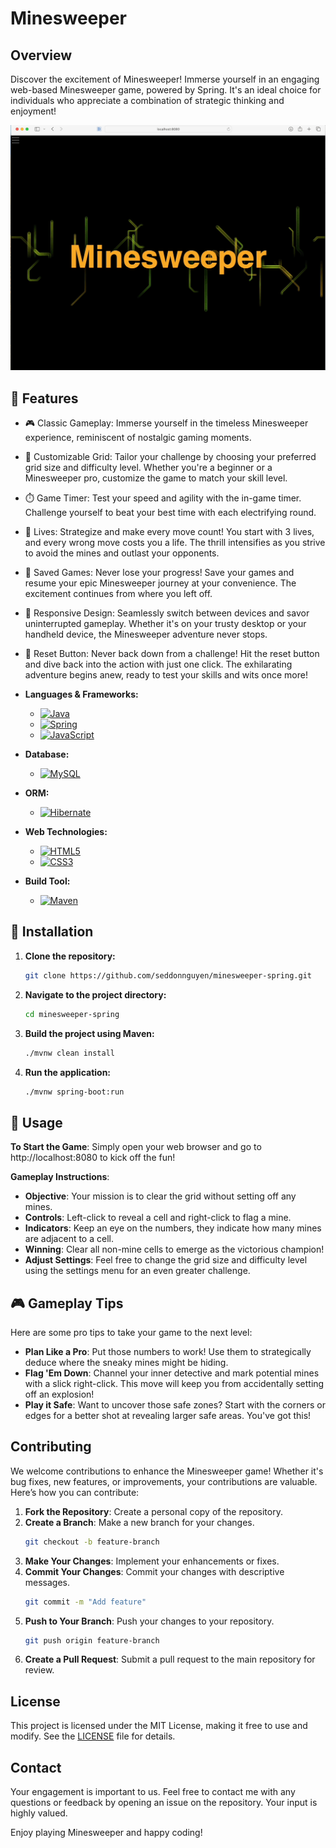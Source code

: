# Minesweeper

## Overview
Discover the excitement of Minesweeper! Immerse yourself in an engaging web-based Minesweeper game, powered by Spring. It's an ideal choice for individuals who appreciate a combination of strategic thinking and enjoyment!

![Minesweeper Demo](minesweeper-demo.gif)

## 🚀 Features
- 🎮 Classic Gameplay: Immerse yourself in the timeless Minesweeper experience, reminiscent of nostalgic gaming moments.
- 📏 Customizable Grid: Tailor your challenge by choosing your preferred grid size and difficulty level. Whether you're a beginner or a Minesweeper pro, customize the game to match your skill level.
- ⏱️ Game Timer: Test your speed and agility with the in-game timer. Challenge yourself to beat your best time with each electrifying round.
- 💖 Lives: Strategize and make every move count! You start with 3 lives, and every wrong move costs you a life. The thrill intensifies as you strive to avoid the mines and outlast your opponents.
- 💾 Saved Games: Never lose your progress! Save your games and resume your epic Minesweeper journey at your convenience. The excitement continues from where you left off.
- 📱 Responsive Design: Seamlessly switch between devices and savor uninterrupted gameplay. Whether it's on your trusty desktop or your handheld device, the Minesweeper adventure never stops.
- 🔄 Reset Button: Never back down from a challenge! Hit the reset button and dive back into the action with just one click. The exhilarating adventure begins anew, ready to test your skills and wits once more!

- **Languages & Frameworks:** 
  - [![Java](https://img.shields.io/badge/Java-%23ED8B00.svg?style=flat&logo=java&logoColor=white)](https://dev.java/)
  - [![Spring](https://img.shields.io/badge/Spring-%236DB33F.svg?style=flat&logo=spring&logoColor=white)](https://spring.io/)
  - [![JavaScript](https://img.shields.io/badge/JavaScript-%23F7DF1E.svg?style=flat&logo=javascript&logoColor=black)](https://www.javascript.com/)
- **Database:**
  - [![MySQL](https://img.shields.io/badge/MySQL-%234479A1.svg?style=flat&logo=mysql&logoColor=white)](https://www.mysql.com/)
- **ORM:**
  - [![Hibernate](https://img.shields.io/badge/Hibernate-%23992774.svg?style=flat&logo=hibernate&logoColor=white)](https://hibernate.org/)
- **Web Technologies:** 
  - [![HTML5](https://img.shields.io/badge/HTML5-%23E34F26.svg?style=flat&logo=html5&logoColor=white)](https://developer.mozilla.org/en-US/docs/Web/HTML)
  - [![CSS3](https://img.shields.io/badge/CSS3-%231572B6.svg?style=flat&logo=css3&logoColor=white)](https://developer.mozilla.org/en-US/docs/Web/CSS)
- **Build Tool:**
  - [![Maven](https://img.shields.io/badge/Maven-C71A36?style=flat&logo=apache-maven&logoColor=white)](https://maven.apache.org/)

## 📝 Installation
1. **Clone the repository:**
   ```bash
   git clone https://github.com/seddonnguyen/minesweeper-spring.git
   ```
2. **Navigate to the project directory:**
   ```bash
   cd minesweeper-spring
   ```
3. **Build the project using Maven:**
   ```bash
   ./mvnw clean install
   ```
4. **Run the application:**
   ```bash
   ./mvnw spring-boot:run
   ```
## 🌟 Usage
**To Start the Game**: Simply open your web browser and go to http://localhost:8080 to kick off the fun!

**Gameplay Instructions**:
- **Objective**: Your mission is to clear the grid without setting off any mines.
- **Controls**: Left-click to reveal a cell and right-click to flag a mine.
- **Indicators**: Keep an eye on the numbers, they indicate how many mines are adjacent to a cell.
- **Winning**: Clear all non-mine cells to emerge as the victorious champion!
- **Adjust Settings**: Feel free to change the grid size and difficulty level using the settings menu for an even greater challenge.

## 🎮 Gameplay Tips
Here are some pro tips to take your game to the next level:
- **Plan Like a Pro**: Put those numbers to work! Use them to strategically deduce where the sneaky mines might be hiding.
- **Flag 'Em Down**: Channel your inner detective and mark potential mines with a slick right-click. This move will keep you from accidentally setting off an explosion!
- **Play it Safe**: Want to uncover those safe zones? Start with the corners or edges for a better shot at revealing larger safe areas. You've got this!

## Contributing
We welcome contributions to enhance the Minesweeper game! Whether it's bug fixes, new features, or improvements, your contributions are valuable. Here’s how you can contribute:

1. **Fork the Repository**: Create a personal copy of the repository.
2. **Create a Branch**: Make a new branch for your changes.
   ```bash
   git checkout -b feature-branch
   ```
3. **Make Your Changes**: Implement your enhancements or fixes.
4. **Commit Your Changes**: Commit your changes with descriptive messages.
   ```bash
   git commit -m "Add feature"
   ```
5. **Push to Your Branch**: Push your changes to your repository.
   ```bash
   git push origin feature-branch
   ```
6. **Create a Pull Request**: Submit a pull request to the main repository for review.

## License
This project is licensed under the MIT License, making it free to use and modify. See the [LICENSE](https://github.com/seddonnguyen/minesweeper-spring/blob/main/LICENSE) file for details.

## Contact
Your engagement is important to us. Feel free to contact me with any questions or feedback by opening an issue on the repository. Your input is highly valued.

Enjoy playing Minesweeper and happy coding!
